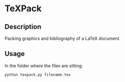 # TeXPack

## Description
Packing graphics and bibliography of a LaTeX document.

## Usage
In the folder where the files are sitting:
``` bash
python texpack.py filename.tex
```
